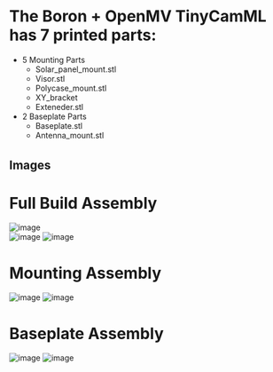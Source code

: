 #  The Boron + OpenMV TinyCamML has 7 printed parts:

- 5 Mounting Parts
  -  Solar_panel_mount.stl
  -  Visor.stl
  -  Polycase_mount.stl
  -  XY_bracket
  -  Exteneder.stl
- 2 Baseplate Parts
  -  Baseplate.stl
  -  Antenna_mount.stl
######
## Images
# Full Build Assembly
![image](https://github.com/TinyCamML/Boron-and-OpenMV/assets/72474059/38a63051-1924-43c2-a9f8-85caf0fc914a)  
![image](https://github.com/TinyCamML/Boron-and-OpenMV/assets/72474059/8358a807-a2ac-4a3c-aa4c-aba480d66f0a)
![image](https://github.com/TinyCamML/Boron-and-OpenMV/assets/72474059/37737079-145f-41fa-a2ec-ba7f7bccc98b)

# Mounting Assembly
![image](https://github.com/TinyCamML/Boron-and-OpenMV/assets/72474059/66ce1a5e-0480-4bec-b607-0ffb85c82c73)
![image](https://github.com/TinyCamML/Boron-and-OpenMV/assets/72474059/aa01e9d0-4859-4735-9245-90da791feee8)

# Baseplate Assembly
![image](https://github.com/TinyCamML/Boron-and-OpenMV/assets/72474059/f096aa27-670a-40fb-8e7f-e391cd3d6ec8)
![image](https://github.com/TinyCamML/Boron-and-OpenMV/assets/72474059/23eb814f-ebd3-44c4-99d0-aebf16c7405e)




